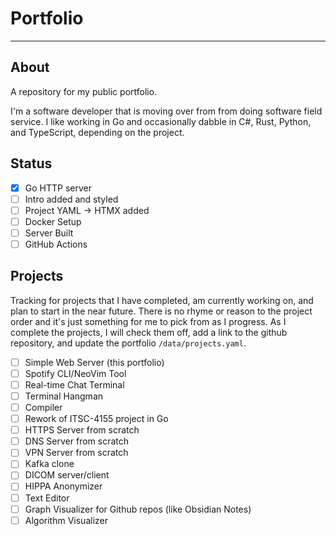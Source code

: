 # Portfolio
---

## About

A repository for my public portfolio.

I'm a software developer that is moving over from from doing software field service. I like working in Go and occasionally dabble in C#, Rust, Python, and TypeScript, depending on the project.

## Status

- [x] Go HTTP server
- [ ] Intro added and styled
- [ ] Project YAML -> HTMX added
- [ ] Docker Setup
- [ ] Server Built
- [ ] GitHub Actions

## Projects

Tracking for projects that I have completed, am currently working on, and plan to start in the near future. There is no rhyme or reason to the project order and it's just something for me to pick from as I progress. As I complete the projects, I will check them off, add a link to the github repository, and update the portfolio `/data/projects.yaml`.

- [ ] Simple Web Server (this portfolio)
- [ ] Spotify CLI/NeoVim Tool
- [ ] Real-time Chat Terminal
- [ ] Terminal Hangman
- [ ] Compiler
- [ ] Rework of ITSC-4155 project in Go
- [ ] HTTPS Server from scratch
- [ ] DNS Server from scratch
- [ ] VPN Server from scratch
- [ ] Kafka clone
- [ ] DICOM server/client
- [ ] HIPPA Anonymizer
- [ ] Text Editor
- [ ] Graph Visualizer for Github repos (like Obsidian Notes)
- [ ] Algorithm Visualizer
